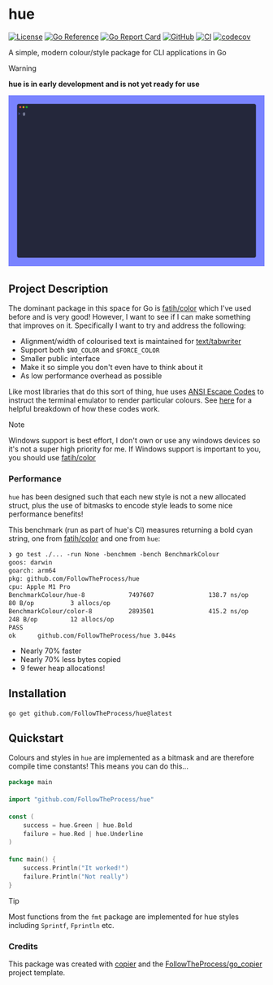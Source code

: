 # hue

[![License](https://img.shields.io/github/license/FollowTheProcess/hue)](https://github.com/FollowTheProcess/hue)
[![Go Reference](https://pkg.go.dev/badge/github.com/FollowTheProcess/hue.svg)](https://pkg.go.dev/github.com/FollowTheProcess/hue)
[![Go Report Card](https://goreportcard.com/badge/github.com/FollowTheProcess/hue)](https://goreportcard.com/report/github.com/FollowTheProcess/hue)
[![GitHub](https://img.shields.io/github/v/release/FollowTheProcess/hue?logo=github&sort=semver)](https://github.com/FollowTheProcess/hue)
[![CI](https://github.com/FollowTheProcess/hue/workflows/CI/badge.svg)](https://github.com/FollowTheProcess/hue/actions?query=workflow%3ACI)
[![codecov](https://codecov.io/gh/FollowTheProcess/hue/branch/main/graph/badge.svg)](https://codecov.io/gh/FollowTheProcess/hue)

A simple, modern colour/style package for CLI applications in Go

> [!WARNING]
> **hue is in early development and is not yet ready for use**

![demo](https://github.com/FollowTheProcess/hue/raw/main/docs/img/demo.gif)

## Project Description

The dominant package in this space for Go is [fatih/color] which I've used before and is very good! However, I want to see if I can make something that improves on it. Specifically I want to try and address the following:

- Alignment/width of colourised text is maintained for [text/tabwriter]
- Support both `$NO_COLOR` and `$FORCE_COLOR`
- Smaller public interface
- Make it so simple you don't even have to think about it
- As low performance overhead as possible

Like most libraries that do this sort of thing, hue uses [ANSI Escape Codes] to instruct the terminal emulator to render particular colours. See [here](https://gist.github.com/fnky/458719343aabd01cfb17a3a4f7296797) for a helpful breakdown of how these codes work.

> [!NOTE]
> Windows support is best effort, I don't own or use any windows devices so it's not a super high priority for me. If Windows support is important to you, you should use [fatih/color]

### Performance

`hue` has been designed such that each new style is not a new allocated struct, plus the use of bitmasks to encode style leads to some nice performance benefits!

This benchmark (run as part of hue's CI) measures returning a bold cyan string, one from [fatih/color] and one from `hue`:

```plaintext
❯ go test ./... -run None -benchmem -bench BenchmarkColour
goos: darwin
goarch: arm64
pkg: github.com/FollowTheProcess/hue
cpu: Apple M1 Pro
BenchmarkColour/hue-8            7497607               138.7 ns/op            80 B/op          3 allocs/op
BenchmarkColour/color-8          2893501               415.2 ns/op           248 B/op         12 allocs/op
PASS
ok      github.com/FollowTheProcess/hue 3.044s
```

- Nearly 70% faster
- Nearly 70% less bytes copied
- 9 fewer heap allocations!

## Installation

```shell
go get github.com/FollowTheProcess/hue@latest
```

## Quickstart

Colours and styles in `hue` are implemented as a bitmask and are therefore compile time constants! This means you can do this...

```go
package main

import "github.com/FollowTheProcess/hue"

const (
    success = hue.Green | hue.Bold
    failure = hue.Red | hue.Underline
)

func main() {
    success.Println("It worked!")
    failure.Println("Not really")
}
```

> [!TIP]
> Most functions from the `fmt` package are implemented for hue styles including `Sprintf`, `Fprintln` etc.

### Credits

This package was created with [copier] and the [FollowTheProcess/go_copier] project template.

[copier]: https://copier.readthedocs.io/en/stable/
[FollowTheProcess/go_copier]: https://github.com/FollowTheProcess/go_copier
[fatih/color]: https://github.com/fatih/color
[text/tabwriter]: https://pkg.go.dev/text/tabwriter
[ANSI Escape Codes]: https://en.wikipedia.org/wiki/ANSI_escape_code
